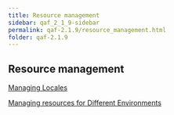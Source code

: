 ```yaml
---
title: Resource management
sidebar: qaf_2_1_9-sidebar
permalink: qaf-2.1.9/resource_management.html
folder: qaf-2.1.9
---
```


## Resource management

[Managing Locales](https://confluence.infostretch.com/display/QAF217/Managing+Locales)

[Managing resources for Different Environments](https://confluence.infostretch.com/display/QAF217/Managing+resources+for+Different+Environments)
